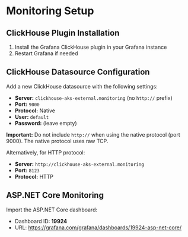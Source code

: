 # Monitoring Setup

## ClickHouse Plugin Installation

1. Install the Grafana ClickHouse plugin in your Grafana instance
2. Restart Grafana if needed

## ClickHouse Datasource Configuration

Add a new ClickHouse datasource with the following settings:

- **Server:** `clickhouse-aks-external.monitoring` (no `http://` prefix)
- **Port:** `9000`
- **Protocol:** Native
- **User:** `default`
- **Password:** (leave empty)

**Important:** Do not include `http://` when using the native protocol (port 9000). The native protocol uses raw TCP.

Alternatively, for HTTP protocol:
- **Server:** `http://clickhouse-aks-external.monitoring`
- **Port:** `8123`
- **Protocol:** HTTP

## ASP.NET Core Monitoring

Import the ASP.NET Core dashboard:
- Dashboard ID: **19924**
- URL: https://grafana.com/grafana/dashboards/19924-asp-net-core/
